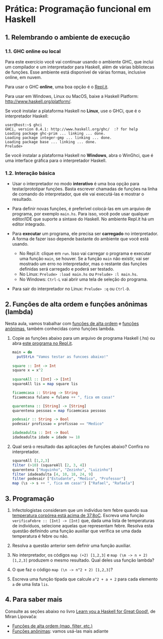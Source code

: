 # Prática: Programação funcional em Haskell

## 1. Relembrando o ambiente de execução

### 1.1. GHC online ou local

Para este exercício você vai continuar usando o ambiente GHC, que inclui um compilador e um interpretador para Haskell, além de várias bibliotecas de funções. Esse ambiente está disponível de várias formas, inclusive online, em nuvem.

Para usar o GHC **online**, uma boa opção é o [Repl.it](http://repl.it).

Para usar em Windows, Linux ou MacOS, baixe a Haskell Platform: http://www.haskell.org/platform/.


Se você instalar a plataforma Haskell no **Linux**, use o GHCi, que é o interpretador Haskell:
```
user@host:~$ ghci
GHCi, version 8.4.1: http://www.haskell.org/ghc/  :? for help
Loading package ghc-prim ... linking ... done.
Loading package integer-gmp ... linking ... done.
Loading package base ... linking ... done.
Prelude>
```

Se você instalar a plataforma Haskell no **Windows**, abra o WinGhci, que é uma interface gráfica para o interpretador Haskell.


### 1.2. Interação básica

- Usar o interpretador no modo **interativo** é uma boa opção para testar/prototipar funções. Basta escrever chamadas de funções na linha de comando do interpretador, que ele vai executá-las e mostrar o resultado. 

- Para definir novas funções, é preferível colocá-las em um arquivo de programa, por exemplo `main.hs`. Para isso, você pode usar qualquer editor/IDE que suporte a sintaxe do Haskell. No ambiente Repl.it há um editor integrado.

- Para **executar** um programa, ele precisa ser **carregado** no interpretador. A forma de fazer isso depende bastante do ambiente que você está usando. 
  - No Repl.it: clique em `run`. Isso vai carregar o programa e executar uma função `main`, se houver. Se a função `main` não existir, vai ser mostrado um erro no interpretador, mas o restante das funções definidas será carregado e poderá ser testado.
  - No Linux: `Prelude> :load main.hs` ou `Prelude> :l main.hs`.
  - No Windows: `Ctrl-L` vai abrir uma tela de seleção do programa.

- Para sair do interpretador no Linux: `Prelude> :q` ou `Ctrl-D`.



## 2. Funções de alta ordem e funções anônimas (lambda)


Nesta aula, vamos trabalhar com [funções de alta ordem](https://docs.google.com/presentation/d/1UKi2vkIMiNdScn_m7CidoSBzZ9b4j1ppCSPKYYFjxIk/edit?usp=sharing) e [funções anônimas](https://docs.google.com/presentation/d/1zxqEsvCegZhxfwjjxElIkNjY-pqmLvpEnq9Mt0YBR9Y/edit?usp=sharing), também conhecidas como funções lambda.


1. Copie as funções abaixo para um arquivo de programa Haskell (.hs) ou abra [este programa no Repl.it](https://repl.it/@AndreaSchwertne/haskell02). 

   ```haskell
   main = do 
     putStrLn "Vamos testar as funcoes abaixo!"
     
   square :: Int -> Int
   square x = x^2
  
   squareAll :: [Int] -> [Int]
   squareAll lis = map square lis 
   
   ficaemcasa :: String -> String
   ficaemcasa fulano = fulano ++ ", fica em casa!"
   
   quarentena :: [String] -> [String]
   quarentena pessoas = map ficaemcasa pessoas
   
   podesair :: String -> Bool
   podesair profissao = profissao == "Medico"
   
   idadeadulta :: Int -> Bool
   idadeadulta idade = idade >= 18
   ```

2. Qual será o resultado das aplicações de funções abaixo? Confira no interpretador.

   ```haskell
   squareAll [1,2,3]
   filter (>10) (squareAll [2, 3, 4])
   quarentena ["Huguinho", "Zezinho", "Luizinho"]
   filter idadeadulta [4, 10, 18, 24, 9]
   filter podesair ["Estudante", "Medico", "Professor"]
   map (\s -> s ++ ", fica em casa!") ["Rafael", "Rafaela"]
   ```

## 3. Programação


1. Infectologistas consideram que um indivíduo tem febre quando sua [temperatura corpórea está acima de 37,8oC](https://drauziovarella.uol.com.br/doencas-e-sintomas/febre/). Escreva uma função `verificaFebre :: [Int] -> [Int]` que, dada uma lista de temperaturas de indivíduos, selecione aquelas que representam febre. Resolva esta questão definindo uma função auxiliar que verifica se uma dada temperatura é febre ou não.

2. Resolva a questão anterior sem definir uma função auxiliar.

3. No interpretador, os códigos `map (+2) [1,2,3]` e `map (\m -> n + 2) [1,2,3]` produzem o mesmo resultado. Qual deles usa função lambda?

4. O que faz o código `map (\n -> n^2 + 2) [1,2,3]`? 

5. Escreva uma função tipada que calcule `a^2 + a + 2` para cada elemento `a` de uma lista `lis`.


## 4. Para saber mais

Consulte as seções abaixo no livro [Learn you a Haskell for Great Good!](http://learnyouahaskell.com), de Miran Lipovača:
- [Funções de alta ordem (map, filter, etc.)](http://learnyouahaskell.com/higher-order-functions) 
- [Funções anônimas](http://learnyouahaskell.com/higher-order-functions#lambdas): vamos usá-las mais adiante
